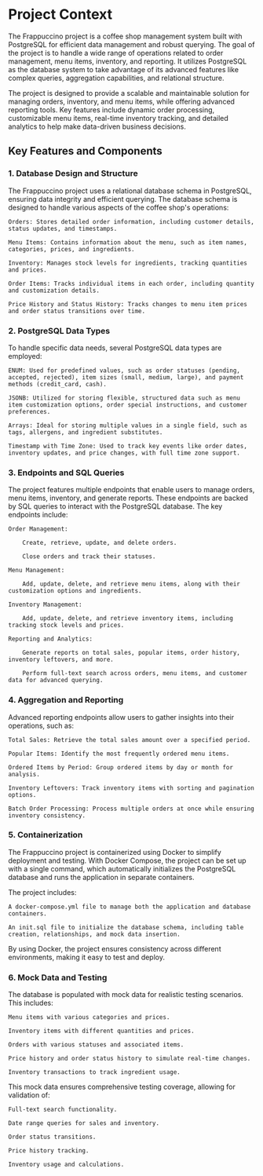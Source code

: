 
# Project Context

The Frappuccino project is a coffee shop management system built with PostgreSQL for efficient data management and robust querying. The goal of the project is to handle a wide range of operations related to order management, menu items, inventory, and reporting. It utilizes PostgreSQL as the database system to take advantage of its advanced features like complex queries, aggregation capabilities, and relational structure.

The project is designed to provide a scalable and maintainable solution for managing orders, inventory, and menu items, while offering advanced reporting tools. Key features include dynamic order processing, customizable menu items, real-time inventory tracking, and detailed analytics to help make data-driven business decisions.
## Key Features and Components
### 1. Database Design and Structure

The Frappuccino project uses a relational database schema in PostgreSQL, ensuring data integrity and efficient querying. The database schema is designed to handle various aspects of the coffee shop's operations:

    Orders: Stores detailed order information, including customer details, status updates, and timestamps.

    Menu Items: Contains information about the menu, such as item names, categories, prices, and ingredients.

    Inventory: Manages stock levels for ingredients, tracking quantities and prices.

    Order Items: Tracks individual items in each order, including quantity and customization details.

    Price History and Status History: Tracks changes to menu item prices and order status transitions over time.

### 2. PostgreSQL Data Types

To handle specific data needs, several PostgreSQL data types are employed:

    ENUM: Used for predefined values, such as order statuses (pending, accepted, rejected), item sizes (small, medium, large), and payment methods (credit_card, cash).

    JSONB: Utilized for storing flexible, structured data such as menu item customization options, order special instructions, and customer preferences.

    Arrays: Ideal for storing multiple values in a single field, such as tags, allergens, and ingredient substitutes.

    Timestamp with Time Zone: Used to track key events like order dates, inventory updates, and price changes, with full time zone support.

### 3. Endpoints and SQL Queries

The project features multiple endpoints that enable users to manage orders, menu items, inventory, and generate reports. These endpoints are backed by SQL queries to interact with the PostgreSQL database. The key endpoints include:

    Order Management:

        Create, retrieve, update, and delete orders.

        Close orders and track their statuses.

    Menu Management:

        Add, update, delete, and retrieve menu items, along with their customization options and ingredients.

    Inventory Management:

        Add, update, delete, and retrieve inventory items, including tracking stock levels and prices.

    Reporting and Analytics:

        Generate reports on total sales, popular items, order history, inventory leftovers, and more.

        Perform full-text search across orders, menu items, and customer data for advanced querying.

### 4. Aggregation and Reporting

Advanced reporting endpoints allow users to gather insights into their operations, such as:

    Total Sales: Retrieve the total sales amount over a specified period.

    Popular Items: Identify the most frequently ordered menu items.

    Ordered Items by Period: Group ordered items by day or month for analysis.

    Inventory Leftovers: Track inventory items with sorting and pagination options.

    Batch Order Processing: Process multiple orders at once while ensuring inventory consistency.

### 5. Containerization

The Frappuccino project is containerized using Docker to simplify deployment and testing. With Docker Compose, the project can be set up with a single command, which automatically initializes the PostgreSQL database and runs the application in separate containers.

The project includes:

    A docker-compose.yml file to manage both the application and database containers.

    An init.sql file to initialize the database schema, including table creation, relationships, and mock data insertion.

By using Docker, the project ensures consistency across different environments, making it easy to test and deploy.
### 6. Mock Data and Testing

The database is populated with mock data for realistic testing scenarios. This includes:

    Menu items with various categories and prices.

    Inventory items with different quantities and prices.

    Orders with various statuses and associated items.

    Price history and order status history to simulate real-time changes.

    Inventory transactions to track ingredient usage.

This mock data ensures comprehensive testing coverage, allowing for validation of:

    Full-text search functionality.

    Date range queries for sales and inventory.

    Order status transitions.

    Price history tracking.

    Inventory usage and calculations.
